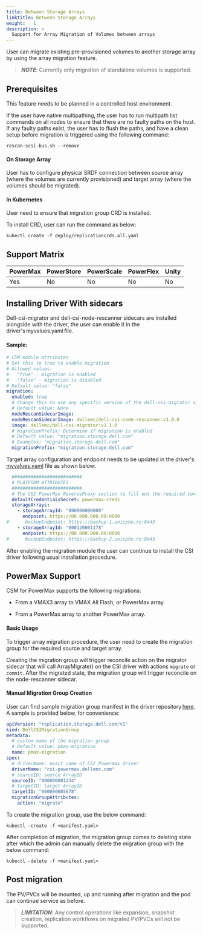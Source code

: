 ```yaml
---
title: Between Storage Arrays
linktitle: Between Storage Arrays
weight:   1
description: >
  Support for Array Migration of Volumes between arrays
---
```


User can migrate existing pre-provisioned volumes to another storage array by using the array migration feature. 

> _**NOTE**_: Currently only migration of standalone volumes is supported. 

## Prerequisites 

This feature needs to be planned in a controlled host environment.

If the user have native multipathing, the user has to run multipath list commands on all nodes to ensure that there are no faulty paths on the host. If any faulty paths exist, the user has to flush the paths, and have a clean setup before migration is triggered using the following command:

`rescan-scsi-bus.sh --remove`

#### On Storage Array 

User has to configure physical SRDF connection between source array (where the volumes are currently provisioned) and target array (where the volumes should be migrated).

#### In Kubernetes 

User need to ensure that migration group CRD is installed. 

To install CRD, user can run the command as below:

`kubectl create -f deploy/replicationcrds.all.yaml`

## Support Matrix

| PowerMax | PowerStore | PowerScale | PowerFlex | Unity | 
| - | - | - | - | - | 
| Yes | No | No | No | No |

## Installing Driver With sidecars 

Dell-csi-migrator and dell-csi-node-rescanner sidecars are installed alongside with the driver, the user can enable it in the driver's myvalues.yaml file.

#### Sample:

```yaml
# CSM module attributes 
# Set this to true to enable migration 
# Allowed values: 
#   "true" - migration is enabled 
#   "false" - migration is disabled
# Default value: "false" 
migration: 
  enabled: true
  # Change this to use any specific version of the dell-csi-migrator sidecar 
  # Default value: None 
  nodeRescanSidecarImage: 
  nodeRescanSidecarImage: dellemc/dell-csi-node-rescanner:v1.0.0 
  image: dellemc/dell-csi-migrator:v1.1.0 
  # migrationPrefix: Determine if migration is enabled 
  # Default value: "migration.storage.dell.com" 
  # Examples: "migration.storage.dell.com" 
  migrationPrefix: "migration.storage.dell.com" 
``` 

Target array configuration and endpoint needs to be updated in the driver's [myvalues.yaml](../../../csidriver/installation/helm/powermax/#csi-powermax-driver-with-proxy-in-standalone-mode) file as shown below:  

```yaml
  ########################## 
  # PLATFORM ATTRIBUTES 
  ##########################
  # The CSI PowerMax ReverseProxy section to fill out the required configuration  
  defaultCredentialsSecret: powermax-creds 
  storageArrays: 
    - storageArrayId: "000000000000" 
      endpoint: https://00.000.000.00:0000 
#      backupEndpoint: https://backup-1.unisphe.re:8443 
    - storageArrayId: "000120001178" 
      endpoint: https://00.000.000.00:0000 
#      backupEndpoint: https://backup-2.unisphe.re:8443 
```
 
After enabling the migration module the user can continue to install the CSI driver following usual installation procedure.

## PowerMax Support 

CSM for PowerMax supports the following migrations: 

- From a VMAX3 array to VMAX All Flash, or PowerMax array.  

- From a PowerMax array to another PowerMax array.

#### Basic Usage 

To trigger array migration procedure, the user need to create the migration group for the required source and target array.  

Creating the migration group will trigger reconcile action on the migrator sidecar that will call ArrayMigrate() on the CSI driver with actions `migrate` or `commit`. After the migrated state, the migration group will trigger reconcile on the node-rescanner sidecar. 

#### Manual Migration Group Creation 

User can find sample migration group manifest in the driver repository [here](https://github.com/dell/csi-powermax/tree/main/samples/migrationgroup). A sample is provided below, for convenience:  

``` yaml
apiVersion: "replication.storage.dell.com/v1"
kind: DellCSIMigrationGroup
metadata:
  # custom name of the migration group
  # Default value: pmax-migration
  name: pmax-migration
spec:
  # driverName: exact name of CSI Powermax driver
  driverName: "csi-powermax.dellemc.com"
  # sourceID: source ArrayID
  sourceID: "000000001234"
  # targetID: target ArrayID
  targetID: "000000005678"
  migrationGroupAttributes:
    action: "migrate"
 ```   
 To create the migration group, use the below command:

 `kubectl -create -f <manifest.yaml>`

After completion of migration, the migration group comes to deleting state after which the admin can manually delete the migration group with the below command:

`kubectl -delete -f <manifest.yaml>` 

## Post migration 

The PV/PVCs will be mounted, up and running after migration and the pod can continue service as before.  

> _**LIMITATION**_: Any control operations like expansion, snapshot creation, replication workflows on migrated PV/PVCs will not be supported. 
